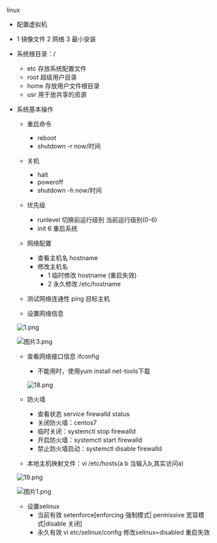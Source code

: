 
linux

* 配置虚拟机
* 1 镜像文件 2 网络 3 最小安装

* 系统根目录：/
	* etc  存放系统配置文件
	* root 超级用户目录
	* home 存放用户文件根目录
	* usr  用于放共享的资源
	
* 系统基本操作

	* 重启命令
		* reboot
		* shutdown -r now/时间
	
	* 关机
		* halt
		* poweroff
		* shutdown -h now/时间
		
	* 优先级
		* runlevel 切换前运行级别 当前运行级别(0-6)
		* init 6 重启系统
		
	* 网络配置
		* 查看主机名 hostname
		* 修改主机名 
			* 1 临时修改 hostname (重启失效) 
			* 2 永久修改 /etc/hostname 
			
	* 测试网络连通性 ping 目标主机
	
	* 设置网络信息
	
	![1.png](https://upload-images.jianshu.io/upload_images/14466577-093d5062c8816f4c.png?imageMogr2/auto-orient/strip%7CimageView2/2/w/1240)
	
	![图片3.png](https://upload-images.jianshu.io/upload_images/14466577-e624f8dbf7e32e21.png?imageMogr2/auto-orient/strip%7CimageView2/2/w/1240)
	
	* 查看网络接口信息 ifconfig
		* 不能用时，使用yum install net-tools下载
		
		![18.png](https://upload-images.jianshu.io/upload_images/14466577-fa5c0e7bfb47d617.png?imageMogr2/auto-orient/strip%7CimageView2/2/w/1240)
	
	
	* 防火墙 
		* 查看状态 service firewalld status
		* 关闭防火墙：centos7
		* 临时关闭：systemctl stop firewalld 
		* 开启防火墙：systemctl start firewalld 
		* 禁止防火墙启动：systemctl disable firewalld
		
	* 本地主机映射文件：vi /etc/hosts(a b 当输入b,其实访问a) 
	
	![19.png](https://upload-images.jianshu.io/upload_images/14466577-87f2fb41583f3d7f.png?imageMogr2/auto-orient/strip%7CimageView2/2/w/1240)
	
	![图片1.png](https://upload-images.jianshu.io/upload_images/14466577-cec9f2d5aa196146.png?imageMogr2/auto-orient/strip%7CimageView2/2/w/1240)
	
	* 设置selinux
		* 当前有效 setenforce[enforcing 强制模式| permissive 宽容模式|disable 关闭]
		* 永久有效 vi etc/selinux/config 修改selinux=disabled 重启失效
	
	
	
	
		
		
		

